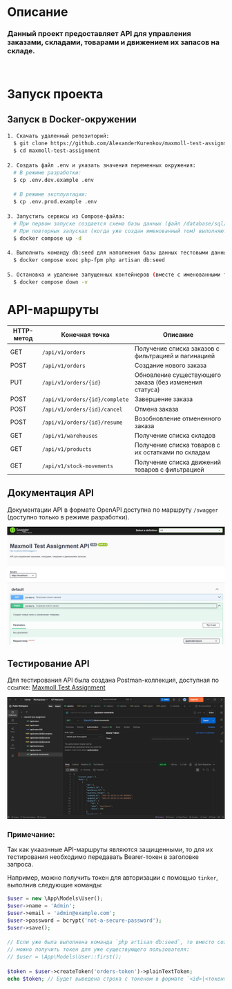 # Описание

### Данный проект предоставляет API для управления заказами, складами, товарами и движением их запасов на складе.

<br>

# Запуск проекта

## **Запуск в Docker-окружении**
```bash
1. Скачать удаленный репозиторий:
  $ git clone https://github.com/AlexanderKurenkov/maxmoll-test-assignment.git
  $ cd maxmoll-test-assignment

2. Создать файл .env и указать значения переменных окружения:
  # В режиме разработки:
  $ cp .env.dev.example .env

  # В режиме эксплуатации:
  $ cp .env.prod.example .env

3. Запустить сервисы из Compose-файла:
  # При первом запуске создается схема базы данных (файл /database/sql/schema.sql) и выполняются миграции.
  # При повторных запусках (когда уже создан именованный том) выполняются только миграции.
  $ docker compose up -d

4. Выполнить команду db:seed для наполнения базы данных тестовыми данными:
  $ docker compose exec php-fpm php artisan db:seed

5. Остановка и удаление запущенных контейнеров (вместе с именованными томами):
  $ docker compose down -v

```

# API-маршруты

| HTTP-метод | Конечная точка | Описание |
|---|---|---|
| GET | `/api/v1/orders` | Получение списка заказов с фильтрацией и пагинацией |
| POST | `/api/v1/orders` | Создание нового заказа |
| PUT | `/api/v1/orders/{id}` | Обновление существующего заказа (без изменения статуса) |
| POST | `/api/v1/orders/{id}/complete` | Завершение заказа |
| POST | `/api/v1/orders/{id}/cancel` | Отмена заказа |
| POST | `/api/v1/orders/{id}/resume` | Возобновление отмененного заказа |
| GET | `/api/v1/warehouses` | Получение списка складов |
| GET | `/api/v1/products` | Получение списка товаров с их остатками по складам |
| GET | `/api/v1/stock-movements` | Получение списка движений товаров с фильтрацией |

## Документация API

Документации API в формате OpenAPI доступна по маршруту `/swagger` (доступно только в режиме разработки).

<p align="center">
  <img src="resources/docs/images/openapi.jpg" alt="OpenAPI Documentation" width="600">
</p>

## Тестирование API

Для тестирования API была создана Postman-коллекция, доступная по ссылке: [Maxmoll Test Assignment](https://www.postman.com/spaceflight-participant-52368985/public-workspace/collection/agr5jx7/maxmoll-test-assignment)

<p align="center">
  <img src="resources/docs/images/postman.jpg" alt="Postman Collection" width="600">
</p>

### **Примечание:**
Так как укаазнные API-маршруты являются защищенными, то для их тестирования необходимо передавать Bearer-токен в заголовке запроса.

Например, можно получить токен для авторизации с помощью `tinker`, выполнив следующие команды:

```php
$user = new \App\Models\User();
$user->name = 'Admin';
$user->email = 'admin@example.com';
$user->password = bcrypt('not-a-secure-password');
$user->save();

// Если уже была выполнена команда `php artisan db:seed`, то вместо создания нового пользовтеля
// можно получить токен для уже существующего пользователя:
// $user = \App\Models\User::first();

$token = $user->createToken('orders-token')->plainTextToken;
echo $token; // Будет выведена строка с токеном в формате `<id>|<токен>`

```
